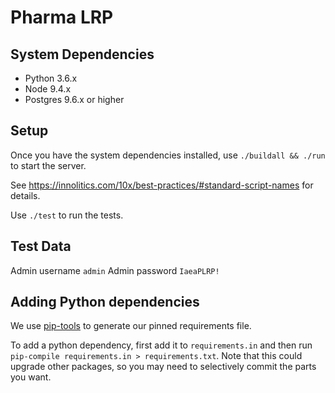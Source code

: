 # Pharma LRP

## System Dependencies

- Python 3.6.x
- Node 9.4.x
- Postgres 9.6.x or higher

## Setup

Once you have the system dependencies installed, use `./buildall && ./run` to start the server.

See https://innolitics.com/10x/best-practices/#standard-script-names for details.

Use `./test` to run the tests.

## Test Data

Admin username `admin`
Admin password `IaeaPLRP!`

## Adding Python dependencies

We use [pip-tools](https://github.com/jazzband/pip-tools/) to generate our pinned requirements file.

To add a python dependency, first add it to `requirements.in` and then run `pip-compile requirements.in > requirements.txt`.  Note that this could upgrade other packages, so you may need to selectively commit the parts you want.
